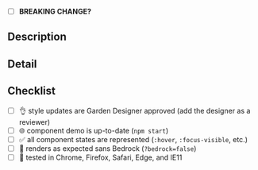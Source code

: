 <!-- structure the Title above as the first line of a
     https://conventionalcommits.org/ message. example: "fix(buttons):
     increase specificity for disabled state". the title informs the
     semantic version bump if this PR is merged. -->

- [ ] **BREAKING CHANGE?** <!-- if so, indicate why under description -->

## Description

<!-- a summary of the changes introduced by this PR. this description
     may populate the commit body and versioned changelog if the PR is
     merged. -->

## Detail

<!-- supporting details; screen shot, code, etc. -->

<!-- closes GITHUB_ISSUE -->

## Checklist

- [ ] :ok_hand: style updates are Garden Designer approved (add the designer as a reviewer)
- [ ] :globe_with_meridians: component demo is up-to-date (`npm start`)
- [ ] :white_check_mark: all component states are represented (`:hover`, `:focus-visible`, etc.)
- [ ] :metal: renders as expected sans Bedrock (`?bedrock=false`)
- [ ] :memo: tested in Chrome, Firefox, Safari, Edge, and IE11
